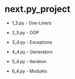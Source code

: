 # next.py_project

* 1_5.py - One-Liners

* 2_5.py - OOP 

* 3_4.py - Exceptions

* 4_4.py - Generators

* 5_4.py - Iteration

* 6_4.py - Modules
